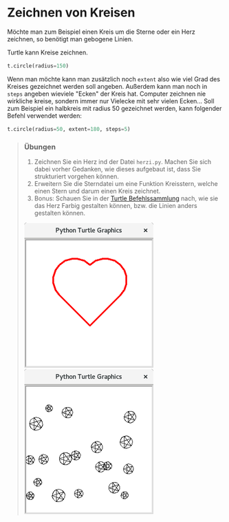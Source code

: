# Zeichnen von Kreisen



Möchte man zum Beispiel einen Kreis um die Sterne oder ein Herz zeichnen, so benötigt man
gebogene Linien.

Turtle kann Kreise zeichnen.

```python
t.circle(radius=150)
```

Wenn man möchte kann man zusätzlich noch `extent` also wie viel Grad des Kreises
gezeichnet werden soll angeben. Außerdem kann man noch in `steps` angeben wieviele "Ecken" der Kreis hat.
Computer zeichnen nie wirkliche kreise, sondern immer nur Vielecke mit sehr vielen Ecken...
Soll zum Beispiel ein halbkreis mit radius 50 gezeichnet werden, kann folgender Befehl verwendet werden:

```python
t.circle(radius=50, extent=180, steps=5)
```

> ### Übungen
> 
> 1. Zeichnen Sie ein Herz ind der Datei `herzi.py`. Machen Sie sich dabei vorher Gedanken, wie dieses aufgebaut ist, dass Sie strukturiert vorgehen können.
> 2. Erweitern Sie die Sterndatei um eine Funktion Kreisstern, welche einen Stern und darum einen Kreis zeichnet.
> 3. Bonus: Schauen Sie in der [Turtle Befehlssammlung](Turtlebefehle.md) nach, wie sie das Herz Farbig gestalten können, bzw. die Linien anders gestalten können.
> 
> ![Turtle Herz](img/turtleherz.png) ![Turtle Sternkreise](img/turtlesternerandomkreise.png)


